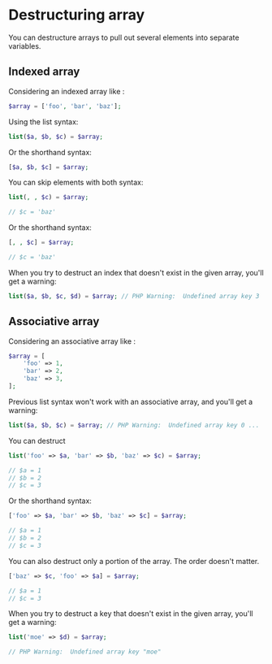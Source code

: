 # Destructuring array

You can destructure arrays to pull out several elements into separate variables.


## Indexed array

Considering an indexed array like :

```php
$array = ['foo', 'bar', 'baz'];
```

Using the list syntax:

```php
list($a, $b, $c) = $array;
```

Or the shorthand syntax:

```php
[$a, $b, $c] = $array;
```

You can skip elements with both syntax:

```php
list(, , $c) = $array;

// $c = 'baz'
```

Or the shorthand syntax:

```php
[, , $c] = $array;

// $c = 'baz'
```

When you try to destruct an index that doesn't exist in the given array, you'll get a warning:

```php
list($a, $b, $c, $d) = $array; // PHP Warning:  Undefined array key 3
```


## Associative array

Considering an associative array like :

```php
$array = [
    'foo' => 1,
    'bar' => 2,
    'baz' => 3,
];
```

Previous list syntax won't work with an associative array, and you'll get a warning:

```php
list($a, $b, $c) = $array; // PHP Warning:  Undefined array key 0 ...
```

You can destruct

```php
list('foo' => $a, 'bar' => $b, 'baz' => $c) = $array;

// $a = 1
// $b = 2
// $c = 3
```

Or the shorthand syntax:

```php
['foo' => $a, 'bar' => $b, 'baz' => $c] = $array;

// $a = 1
// $b = 2
// $c = 3
```

You can also destruct only a portion of the array. The order doesn't matter.

```php
['baz' => $c, 'foo' => $a] = $array;

// $a = 1
// $c = 3
```

When you try to destruct a key that doesn't exist in the given array, you'll get a warning:

```php
list('moe' => $d) = $array;

// PHP Warning:  Undefined array key "moe"
```
